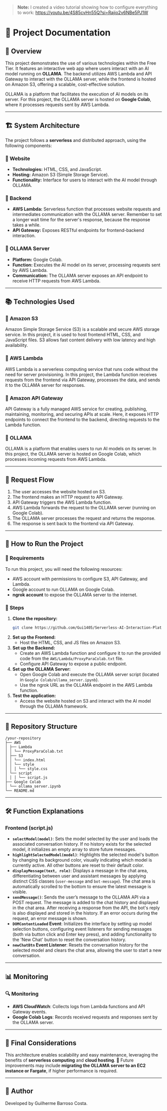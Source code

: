 > **Note:** I created a video tutorial showing how to configure everything to work: https://youtu.be/4S85cvHn55Q?si=Rajio2v6NBe5PJ1W

# 📌 Project Documentation

## 📝 Overview

This project demonstrates the use of various technologies within the Free Tier. It features an interactive web app where users interact with an AI model running on **OLLAMA**. The backend utilizes AWS Lambda and API Gateway to interact with the OLLAMA server, while the frontend is hosted on Amazon S3, offering a scalable, cost-effective solution.

OLLAMA is a platform that facilitates the execution of AI models on its server. For this project, the OLLAMA server is hosted on **Google Colab**, where it processes requests sent by AWS Lambda.

---

## 🏗️ System Architecture

The project follows a **serverless** and distributed approach, using the following components:

### 📌 Website

- **Technologies:** HTML, CSS, and JavaScript.
- **Hosting:** Amazon S3 (Simple Storage Service).
- **Functionality:** Interface for users to interact with the AI model through OLLAMA.

### 📌 Backend

- **AWS Lambda:** Serverless function that processes website requests and intermediates communication with the OLLAMA server. Remember to set a longer wait time for the server's response, because the response takes a while.
- **API Gateway:** Exposes RESTful endpoints for frontend-backend interaction.

### 📌 OLLAMA Server

- **Platform:** Google Colab.
- **Function:** Executes the AI model on its server, processing requests sent by AWS Lambda.
- **Communication:** The OLLAMA server exposes an API endpoint to receive HTTP requests from AWS Lambda.

---

## 📚 Technologies Used

### 🔹 **Amazon S3**

Amazon Simple Storage Service (S3) is a scalable and secure AWS storage service. In this project, it is used to host frontend HTML, CSS, and JavaScript files. S3 allows fast content delivery with low latency and high availability.

### 🔹 **AWS Lambda**

AWS Lambda is a serverless computing service that runs code without the need for server provisioning. In this project, the Lambda function receives requests from the frontend via API Gateway, processes the data, and sends it to the OLLAMA server for responses.

### 🔹 **Amazon API Gateway**

API Gateway is a fully managed AWS service for creating, publishing, maintaining, monitoring, and securing APIs at scale. Here, it exposes HTTP endpoints to connect the frontend to the backend, directing requests to the Lambda function.

### 🔹 **OLLAMA**

OLLAMA is a platform that enables users to run AI models on its server. In this project, the OLLAMA server is hosted on Google Colab, which processes incoming requests from AWS Lambda.

---

## 🔄 Request Flow

1. The user accesses the website hosted on S3.
2. The frontend makes an HTTP request to API Gateway.
3. API Gateway triggers the AWS Lambda function.
4. AWS Lambda forwards the request to the OLLAMA server (running on Google Colab).
5. The OLLAMA server processes the request and returns the response.
6. The response is sent back to the frontend via API Gateway.

---

## 🚀 How to Run the Project

### 📌 Requirements

To run this project, you will need the following resources:

- AWS account with permissions to configure S3, API Gateway, and Lambda.
- Google account to run OLLAMA on Google Colab.
- **ngrok account** to expose the OLLAMA server to the internet.

### 📌 Steps

1. **Clone the repository:**
   ```sh
   git clone https://github.com/Gui1405/Serverless-AI-Interaction-Platform-A-Web-Application-Using-AWS-Lambda-and-OLLAMA-on-Google-Colab.git
   ```
2. **Set up the Frontend:**
   - Host the HTML, CSS, and JS files on Amazon S3.
3. **Set up the Backend:**
   - Create an AWS Lambda function and configure it to run the provided code from the `AWS/Lambda/ProxyParaColab.txt` file.
   - Configure API Gateway to expose a public endpoint.
4. **Set up the OLLAMA Server:**
   - Open Google Colab and execute the OLLAMA server script (located in `Google Colab/ollama_server.ipynb`).
   - Use the ngrok URL as the OLLAMA endpoint in the AWS Lambda function.
5. **Test the application:**
   - Access the website hosted on S3 and interact with the AI model through the OLLAMA framework.

---

## 📂 Repository Structure

```
/your-repository
├── AWS
│ ├── Lambda
│ │ └── ProxyParaColab.txt
│ ├── S3
│ │ └── index.html
│ │ └── style
│ │ │ └── style.css
│ └── script
│ │ │ └── script.js
├── Google Colab
│ └── ollama_server.ipynb
└── README.md
```

---

## 🛠️ Function Explanations

### **Frontend (script.js)**

- **`selectModel(model)`**: Sets the model selected by the user and loads the associated conversation history. If no history exists for the selected model, it initializes an empty array to store future messages.
- **`highlightSelectedModel(model)`**: Highlights the selected model's button by changing its background color, visually indicating which model is currently active. All other buttons are reset to their default color.
- **`displayMessage(text, role)`**: Displays a message in the chat area, differentiating between user and assistant messages by applying distinct CSS classes (`user-message` and `bot-message`). The chat area is automatically scrolled to the bottom to ensure the latest message is visible.
- **`sendMessage()`**: Sends the user’s message to the OLLAMA API via a POST request. The message is added to the chat history and displayed in the chat area. After receiving a response from the API, the bot's reply is also displayed and stored in the history. If an error occurs during the request, an error message is shown.
- **`DOMContentLoaded` Event**: Initializes the interface by setting up model selection buttons, configuring event listeners for sending messages (both via button click and Enter key press), and adding functionality to the 'New Chat' button to reset the conversation history.
- **`newChatBtn` Event Listener**: Resets the conversation history for the selected model and clears the chat area, allowing the user to start a new conversation.

---

## 📊 Monitoring

### 🔍 Monitoring

- **AWS CloudWatch**: Collects logs from Lambda functions and API Gateway events.
- **Google Colab Logs**: Records received requests and responses sent by the OLLAMA server.

---

## 🎯 Final Considerations

This architecture enables scalability and easy maintenance, leveraging the benefits of **serverless computing** and **cloud hosting**. 📌 Future improvements may include **migrating the OLLAMA server to an EC2 instance or Fargate**, if higher performance is required.

---

## 👤 Author

Developed by Guilherme Barroso Costa.
